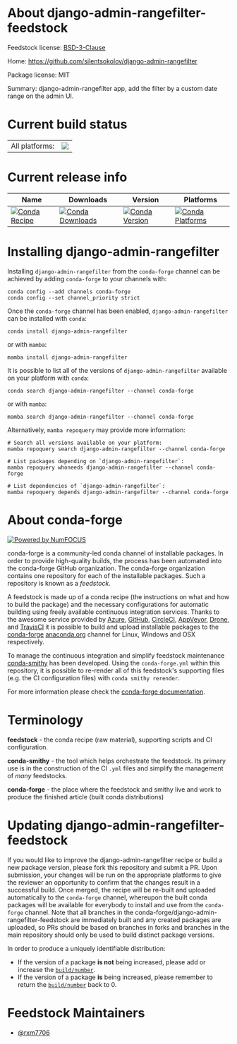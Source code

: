 About django-admin-rangefilter-feedstock
========================================

Feedstock license: [BSD-3-Clause](https://github.com/conda-forge/django-admin-rangefilter-feedstock/blob/main/LICENSE.txt)

Home: https://github.com/silentsokolov/django-admin-rangefilter

Package license: MIT

Summary: django-admin-rangefilter app, add the filter by a custom date range on the admin UI.

Current build status
====================


<table><tr><td>All platforms:</td>
    <td>
      <a href="https://dev.azure.com/conda-forge/feedstock-builds/_build/latest?definitionId=21533&branchName=main">
        <img src="https://dev.azure.com/conda-forge/feedstock-builds/_apis/build/status/django-admin-rangefilter-feedstock?branchName=main">
      </a>
    </td>
  </tr>
</table>

Current release info
====================

| Name | Downloads | Version | Platforms |
| --- | --- | --- | --- |
| [![Conda Recipe](https://img.shields.io/badge/recipe-django--admin--rangefilter-green.svg)](https://anaconda.org/conda-forge/django-admin-rangefilter) | [![Conda Downloads](https://img.shields.io/conda/dn/conda-forge/django-admin-rangefilter.svg)](https://anaconda.org/conda-forge/django-admin-rangefilter) | [![Conda Version](https://img.shields.io/conda/vn/conda-forge/django-admin-rangefilter.svg)](https://anaconda.org/conda-forge/django-admin-rangefilter) | [![Conda Platforms](https://img.shields.io/conda/pn/conda-forge/django-admin-rangefilter.svg)](https://anaconda.org/conda-forge/django-admin-rangefilter) |

Installing django-admin-rangefilter
===================================

Installing `django-admin-rangefilter` from the `conda-forge` channel can be achieved by adding `conda-forge` to your channels with:

```
conda config --add channels conda-forge
conda config --set channel_priority strict
```

Once the `conda-forge` channel has been enabled, `django-admin-rangefilter` can be installed with `conda`:

```
conda install django-admin-rangefilter
```

or with `mamba`:

```
mamba install django-admin-rangefilter
```

It is possible to list all of the versions of `django-admin-rangefilter` available on your platform with `conda`:

```
conda search django-admin-rangefilter --channel conda-forge
```

or with `mamba`:

```
mamba search django-admin-rangefilter --channel conda-forge
```

Alternatively, `mamba repoquery` may provide more information:

```
# Search all versions available on your platform:
mamba repoquery search django-admin-rangefilter --channel conda-forge

# List packages depending on `django-admin-rangefilter`:
mamba repoquery whoneeds django-admin-rangefilter --channel conda-forge

# List dependencies of `django-admin-rangefilter`:
mamba repoquery depends django-admin-rangefilter --channel conda-forge
```


About conda-forge
=================

[![Powered by
NumFOCUS](https://img.shields.io/badge/powered%20by-NumFOCUS-orange.svg?style=flat&colorA=E1523D&colorB=007D8A)](https://numfocus.org)

conda-forge is a community-led conda channel of installable packages.
In order to provide high-quality builds, the process has been automated into the
conda-forge GitHub organization. The conda-forge organization contains one repository
for each of the installable packages. Such a repository is known as a *feedstock*.

A feedstock is made up of a conda recipe (the instructions on what and how to build
the package) and the necessary configurations for automatic building using freely
available continuous integration services. Thanks to the awesome service provided by
[Azure](https://azure.microsoft.com/en-us/services/devops/), [GitHub](https://github.com/),
[CircleCI](https://circleci.com/), [AppVeyor](https://www.appveyor.com/),
[Drone](https://cloud.drone.io/welcome), and [TravisCI](https://travis-ci.com/)
it is possible to build and upload installable packages to the
[conda-forge](https://anaconda.org/conda-forge) [anaconda.org](https://anaconda.org/)
channel for Linux, Windows and OSX respectively.

To manage the continuous integration and simplify feedstock maintenance
[conda-smithy](https://github.com/conda-forge/conda-smithy) has been developed.
Using the ``conda-forge.yml`` within this repository, it is possible to re-render all of
this feedstock's supporting files (e.g. the CI configuration files) with ``conda smithy rerender``.

For more information please check the [conda-forge documentation](https://conda-forge.org/docs/).

Terminology
===========

**feedstock** - the conda recipe (raw material), supporting scripts and CI configuration.

**conda-smithy** - the tool which helps orchestrate the feedstock.
                   Its primary use is in the construction of the CI ``.yml`` files
                   and simplify the management of *many* feedstocks.

**conda-forge** - the place where the feedstock and smithy live and work to
                  produce the finished article (built conda distributions)


Updating django-admin-rangefilter-feedstock
===========================================

If you would like to improve the django-admin-rangefilter recipe or build a new
package version, please fork this repository and submit a PR. Upon submission,
your changes will be run on the appropriate platforms to give the reviewer an
opportunity to confirm that the changes result in a successful build. Once
merged, the recipe will be re-built and uploaded automatically to the
`conda-forge` channel, whereupon the built conda packages will be available for
everybody to install and use from the `conda-forge` channel.
Note that all branches in the conda-forge/django-admin-rangefilter-feedstock are
immediately built and any created packages are uploaded, so PRs should be based
on branches in forks and branches in the main repository should only be used to
build distinct package versions.

In order to produce a uniquely identifiable distribution:
 * If the version of a package **is not** being increased, please add or increase
   the [``build/number``](https://docs.conda.io/projects/conda-build/en/latest/resources/define-metadata.html#build-number-and-string).
 * If the version of a package **is** being increased, please remember to return
   the [``build/number``](https://docs.conda.io/projects/conda-build/en/latest/resources/define-metadata.html#build-number-and-string)
   back to 0.

Feedstock Maintainers
=====================

* [@rxm7706](https://github.com/rxm7706/)

